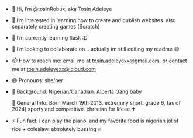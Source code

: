 - 👋 Hi, I’m @tosinRobux, aka Tosin Adeleye
- 👀 I’m interested in learning how to create and publish websites. also separately creating games (Scratch)  
- 🌱 I’m currently learning flask :D
- 💞️ I’m looking to collaborate on .. actually im still editing my readme 😅
- 📫 How to reach me: email me at tosin.adeleyexx@gmail.com, or contact me at tosin.adeleyexx@icloud.com
- 😄 Pronouns: she/her
- 
  🫡 Background: Nigerian/Canadian. Alberta Gang baby
  
  🧾 General Info: Born March 19th 2013. extremely short. grade 6, (as of 2024) sporty and competitive. christian for lifeee ✝️
- ⚡ Fun fact: i can play the piano, and my favorite food is nigerian jollof rice + coleslaw. absolutely bussing 🔥

<!---
tosinRobux/tosinRobux is a ✨ special ✨ repository because its `README.md` (this file) appears on your GitHub profile.
You can click the Preview link to take a look at your changes.
--->
